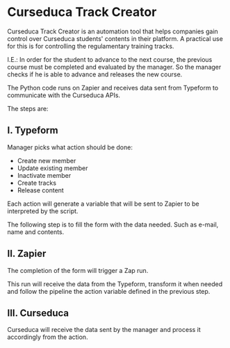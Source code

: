 # Curseduca Track Creator

Curseduca Track Creator is an automation tool that helps companies gain control over Curseduca students' contents in their platform. A practical use for this is for controlling the regulamentary training tracks. 

I.E.: In order for the student to advance to the next course, the previous course must be completed and evaluated by the manager. So the manager checks if he is able to advance and releases the new course.

The Python code runs on Zapier and receives data sent from Typeform to communicate with the Curseduca APIs.

The steps are:

## I. Typeform

Manager picks what action should be done:
- Create new member
- Update existing member
- Inactivate member
- Create tracks
- Release content

Each action will generate a variable that will be sent to Zapier to be interpreted by the script.

The following step is to fill the form with the data needed. Such as e-mail, name and contents. 

## II. Zapier

The completion of the form will trigger a Zap run. 

This run will receive the data from the Typeform, transform it when needed and follow the pipeline the action variable defined in the previous step.

## III. Curseduca

Curseduca will receive the data sent by the manager and process it accordingly from the action.